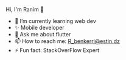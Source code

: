 Hi, I'm Ranim 👋


- 🌱 I’m currently learning web dev
- ✨ Mobile developer
- 💬 Ask me about flutter
- 📫 How to reach me: R_benkerri@estin.dz
- ⚡ Fun fact: StackOverFlow Expert

<!--
**Ranimbenkerri/Ranimbenkerri** is a ✨ _special_ ✨ repository because its `README.md` (this file) appears on your GitHub profile.

Here are some ideas to get you started:

- 🌱 I’m currently learning web dev
- ✨ Mobile developer
- 💬 Ask me about flutter
- 📫 How to reach me: R_benkerri@estin.dz
- ⚡ Fun fact: StackOverFlow Expert
-->
